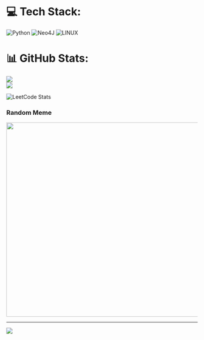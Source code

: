 # 💻 Tech Stack:
![Python](https://img.shields.io/badge/python-3670A0?style=for-the-badge&logo=python&logoColor=ffdd54) 	![Neo4J](https://img.shields.io/badge/Neo4j-008CC1?style=for-the-badge&logo=neo4j&logoColor=white) ![LINUX](https://img.shields.io/badge/Linux-FCC624?style=for-the-badge&logo=linux&logoColor=black)
# 📊 GitHub Stats:
![](https://github-readme-stats.vercel.app/api?username=mandesero&theme=highcontrast&hide_border=false&include_all_commits=true&count_private=true)<br/> ![](https://github-readme-stats.vercel.app/api/top-langs/?username=mandesero&theme=highcontrast&hide_border=false&include_all_commits=true&count_private=true&layout=compact)

![LeetCode Stats](https://leetcard.jacoblin.cool/mandesero?theme=nord&font=Vollkorn%20SC&ext=heatmap)

### Random Meme
<img src="https://rm.up.railway.app/" width="512px"/>

---
[![](https://visitcount.itsvg.in/api?id=mandesero&icon=3&color=6)](https://visitcount.itsvg.in)

<!-- Proudly created with GPRM ( https://gprm.itsvg.in ) -->
